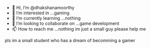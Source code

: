 - 👋 Hi, I’m @dhakshanamoorthy
- 👀 I’m interested in ...gaming
- 🌱 I’m currently learning ...nothing
- 💞️ I’m looking to collaborate on ...game development
- 📫 How to reach me ...nothing im just a small guy please help me

<!---
dhakshanamoorthy/dhakshanamoorthy is a ✨ special ✨ repository because its `README.md` (this file) appears on your GitHub profile.
You can click the Preview link to take a look at your changes.
--->
pls im a small student who has a dream of becomming a gamer 

